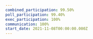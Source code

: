 ```yaml
---
combined_participation: 99.50%
poll_participation: 99.40%
exec_participation: 100%
communication: 100%
start_date: 2021-11-08T00:00:00.000Z
---
```

